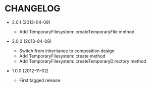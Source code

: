 CHANGELOG
=========

* 2.0.1 (2013-04-09)

  * Add TemporaryFilesystem::createTemporaryFile method

* 2.0.0 (2013-04-08)

  * Switch from inheritance to composition design
  * Add TemporaryFilesystem::create method
  * Add TemporaryFilesystem::createTemporaryDirectory method

* 1.0.0 (2012-11-02)

  * First tagged release
